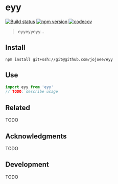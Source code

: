 # eyy

[![Build status](https://travis-ci.org/jojoee/eyy.svg?branch=master)](https://travis-ci.org/jojoee/eyy)
[![npm version](https://img.shields.io/npm/v/eyy.svg)](https://npmjs.org/package/eyy)
[![codecov](https://codecov.io/gh/jojoee/eyy/branch/master/graph/badge.svg)](https://codecov.io/gh/jojoee/eyy)

> eyyeyyeyy...

## Install

```shell
npm install git+ssh://git@github.com/jojoee/eyy
```

## Use

```typescript
import eyy from 'eyy'
// TODO: describe usage
```

## Related

TODO

## Acknowledgments

TODO

## Development

TODO
